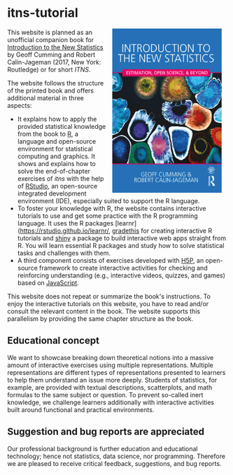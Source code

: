 # itns-tutorial

<img src="./img/cover-new-statistics-min.png" width="250" height="375" alt="Cover image" align="right" style="margin: 0 1em 0 1em"/>

This website is planned as an unofficial companion book for [Introduction to the New Statistics](https://www.routledgetextbooks.com/textbooks/9781138825529/) by Geoff Cumming and Robert Calin-Jageman (2017, New York: Routledge) or for short _ITNS_. 

The website follows the structure of the printed book and offers additional material in three aspects:

+ It explains how to apply the provided statistical knowledge from the book to [R](https://www.r-project.org/), a language and open-source environment for statistical computing and graphics. It shows and explains how to solve the end-of-chapter exercises of <i>itns</i> with the help of [RStudio](https://www.rstudio.com/products/rstudio/download/), an open-source integrated development environment (IDE), especially suited to support the R language.
+ To foster your knowledge with R, the website contains interactive tutorials to use and get some practice with the R programming language.  It uses the R packages [learnr](https://rstudio.github.io/learnr/, [gradethis](https://rstudio-education.github.io/gradethis/) for creating interactive R tutorials and [shiny](https://shiny.rstudio.com/) a package to build interactive web apps straight from R. You will learn essential R packages and study how to solve statistical tasks and challenges with them.
+ A third component consists of exercises developed with [H5P](https://h5p.org), an open-source framework to create interactive activities for checking and reinforcing understanding (e.g., interactive videos, quizzes, and games) based on [JavaScript](https://en.wikipedia.org/wiki/JavaScript). 

This website does not repeat or summarize the book's instructions. To enjoy the interactive tutorials on this website, you have to read and/or consult the relevant content in the book. The website supports this parallelism by providing the same chapter structure as the book.


## Educational concept

We want to showcase breaking down theoretical notions into a massive amount of interactive exercises using multiple representations.  Multiple representations are different types of representations presented to learners to help them understand an issue more deeply. Students of statistics, for example, are provided with textual descriptions, scatterplots, and math formulas to the same subject or question. To prevent so-called inert knowledge, we challenge learners additionally with interactive activities built around functional and practical environments.  

## Suggestion and bug reports are appreciated

Our professional background is further education and educational technology; hence not statistics, data science, nor programming. Therefore we are pleased to receive critical feedback, suggestions, and bug reports. 
